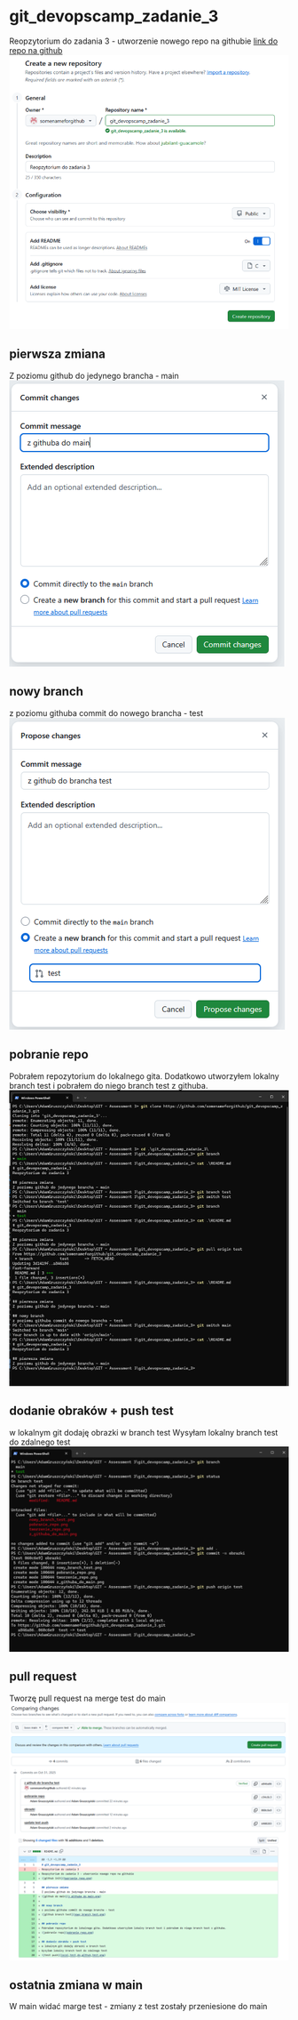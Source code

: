 # git_devopscamp_zadanie_3
Reopzytorium do zadania 3 - utworzenie nowego repo na githubie
[link do repo na github](https://github.com/somenameforgithub/git_devopscamp_zadanie_3.git)
![github init](tworzenie_repo.png)

## pierwsza zmiana
Z poziomu github do jedynego brancha - main
![github do main](z_githuba_do_main.png)

## nowy branch
z poziomu githuba commit do nowego brancha - test
![github branch test](nowy_branch_test.png)

## pobranie repo
Pobrałem repozytorium do lokalnego gita. Dodatkowo utworzyłem lokalny branch test i pobrałem do niego branch test z githuba.
![pobranie repo](pobranie_repo.png)

## dodanie obraków + push test
w lokalnym git dodaję obrazki w branch test
Wysyłam lokalny branch test do zdalnego test
![test push](local_test_do_github_test.png)

## pull request
Tworzę pull request na merge test do main
![pull request](pull_request.png)

## ostatnia zmiana w main
W main widać marge test - zmiany z test zostały przeniesione do main

